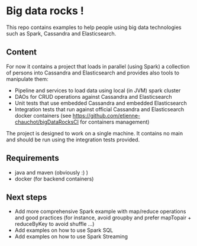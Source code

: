 # Big data rocks !
This repo contains examples to help people using big data technologies such as Spark, Cassandra and Elasticsearch.

## Content
For now it contains a project that loads in parallel (using Spark) a collection of persons into Cassandra and Elasticsearch
and provides also tools to manipulate them:
 - Pipeline and services to load data using local (in JVM) spark cluster
 - DAOs for CRUD operations against Cassandra and Elasticsearch
 - Unit tests that use embedded Cassandra and embedded Elasticsearch
 - Integration tests that run against official Cassandra and Elasticsearch docker containers (see https://github.com/etienne-chauchot/bigDataRocksCI for containers management)

The project is designed to work on a single machine. It contains no main and should be run using the integration tests provided.

## Requirements
 - java and maven (obviously :) )
 - docker (for backend containers)

## Next steps
 - Add more comprehensive Spark example with map/reduce operations and good practices (for instance, avoid groupby and prefer mapTopair + reduceByKey to avoid shuffle ...)
 - Add examples on how to use Spark SQL
 - Add examples on how to use Spark Streaming





